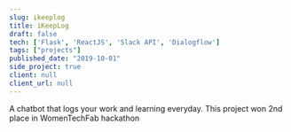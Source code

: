 ```yaml
---
slug: ikeeplog
title: iKeepLog
draft: false
tech: ['Flask', 'ReactJS', 'Slack API', 'Dialogflow']
tags: ["projects"]
published_date: "2019-10-01"
side_project: true
client: null
client_url: null
---
```

A chatbot that logs your work and learning everyday. This project won 2nd place in WomenTechFab hackathon